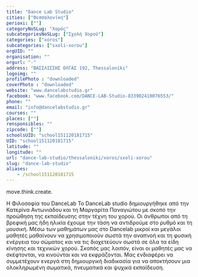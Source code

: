 ```yaml
---
title: "Dance Lab Studio"
cities: ["Θεσσαλονίκη"]
perioxi: [""]
categoryNoSLug: "Χορός"
subcategoriesNoSLug: ["Σχολή Χορού"]
categories: ["xoros"]
subcategories: ["sxoli-xorou"]
orgUID: ""
organisation: ""
orgurl: "-"
address: "ΒΑΣΙΛΙΣΣΗΣ ΟΛΓΑΣ 192, Thessaloníki"
logoimg: ""
profilePhoto : "downloaded"
coverPhoto : "downloaded"
website: "www.dancelabstudio.gr"
facebook: "www.facebook.com/DANCE-LAB-Studio-833902410076553/"
phone: ""
email: "info@dancelabstudio.gr"
courses: ""
places: [""]
rensponsibles: ""
zipcode: [""]
schoolsUID: "school151120181715"
UID: "school151120181715"
latitude: ""
longitude: ""
url: "dance-lab-studio/thessaloniki/xoros/sxoli-xorou"
slug: "dance-lab-studio"
aliases:
    - /school151120181715
---
```



move.think.create.

Η Φιλοσοφία του DanceLab Το DanceLab studio δημιουργήθηκε από την Κατερίνα Αντωνιάδου και τη Μαργαρίτα Παναγιώτου με σκοπό την προώθηση της εκπαίδευσης στην τέχνη του χορού. Οι άνθρωποι από τη βρεφική μας ήδη ηλικία έχουμε την τάση να αντιδρούμε στο ρυθμό και τη μουσική. Μέσω των μαθημάτων μας στο Dancelab μικροί και μεγάλοι μαθητές μαθαίνουν να χρησιμοποιούν σωστά την αναπνοή και τη φυσική ενέργεια του σώματος και να τις διοχετεύουν σωστά σε όλα τα είδη κίνησης και τεχνικών χορού. Σκοπός μας λοιπόν, είναι οι μαθητές μας να σκέφτονται, να κινούνται και να εκφράζονται. Μας ενδιαφέρει να συμμετέχουν ενεργά στη δημιουργική διαδικασία για να αποκτήσουν μια ολοκληρωμένη σωματικά, πνευματικά και ψυχικά εκπαίδευση.